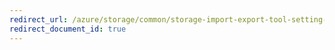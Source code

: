 ```yaml
---
redirect_url: /azure/storage/common/storage-import-export-tool-setting-properties-metadata-import
redirect_document_id: true
---
```

